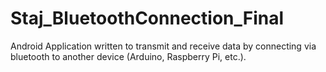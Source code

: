 # Staj_BluetoothConnection_Final
Android Application written to transmit and receive data by connecting via bluetooth to another device (Arduino, Raspberry Pi, etc.).
